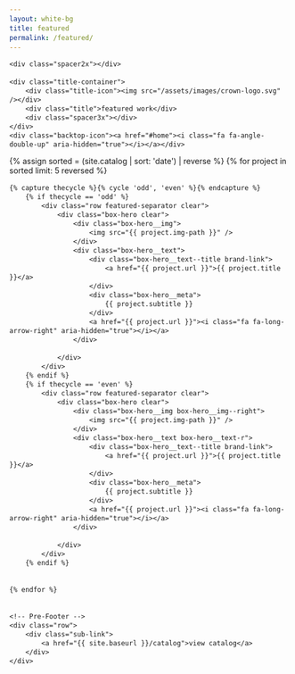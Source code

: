 ```yaml
---
layout: white-bg
title: featured
permalink: /featured/
---
```



<div class="crwns-wrapper clear">
	
	<div class="spacer2x"></div>
	
	<div class="title-container">
		<div class="title-icon"><img src="/assets/images/crown-logo.svg" /></div>
		<div class="title">featured work</div>
		<div class="spacer3x"></div>
	</div>
	<div class="backtop-icon"><a href="#home"><i class="fa fa-angle-double-up" aria-hidden="true"></i></a></div>



{% assign sorted = (site.catalog | sort: 'date') | reverse %}
{% for project in sorted limit: 5 reversed %}
	
	{% capture thecycle %}{% cycle 'odd', 'even' %}{% endcapture %}
		{% if thecycle == 'odd' %}
			<div class="row featured-separator clear">
				<div class="box-hero clear">
					<div class="box-hero__img">
						<img src="{{ project.img-path }}" />
					</div>
					<div class="box-hero__text">
						<div class="box-hero__text--title brand-link">
							<a href="{{ project.url }}">{{ project.title }}</a>
						</div>
						<div class="box-hero__meta">
							{{ project.subtitle }}
						</div>
						<a href="{{ project.url }}"><i class="fa fa-long-arrow-right" aria-hidden="true"></i></a>
					</div>
					
				</div>
			</div>
		{% endif %}
		{% if thecycle == 'even' %}
			<div class="row featured-separator clear">
				<div class="box-hero clear">
					<div class="box-hero__img box-hero__img--right">
						<img src="{{ project.img-path }}" />
					</div>
					<div class="box-hero__text box-hero__text-r">
						<div class="box-hero__text--title brand-link">
							<a href="{{ project.url }}">{{ project.title }}</a>
						</div>
						<div class="box-hero__meta">
							{{ project.subtitle }}
						</div>
						<a href="{{ project.url }}"><i class="fa fa-long-arrow-right" aria-hidden="true"></i></a>
					</div>
					
				</div>
			</div>
		{% endif %}
		

	{% endfor %}

	
	<!-- Pre-Footer -->
	<div class="row">
		<div class="sub-link">
      		<a href="{{ site.baseurl }}/catalog">view catalog</a>
    	</div>
	</div>
</div>